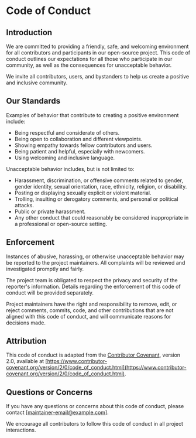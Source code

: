 # Code of Conduct

## Introduction

We are committed to providing a friendly, safe, and welcoming environment for all contributors and participants in our open-source project. This code of conduct outlines our expectations for all those who participate in our community, as well as the consequences for unacceptable behavior.

We invite all contributors, users, and bystanders to help us create a positive and inclusive community.

## Our Standards

Examples of behavior that contribute to creating a positive environment include:

- Being respectful and considerate of others.
- Being open to collaboration and different viewpoints.
- Showing empathy towards fellow contributors and users.
- Being patient and helpful, especially with newcomers.
- Using welcoming and inclusive language.

Unacceptable behavior includes, but is not limited to:

- Harassment, discrimination, or offensive comments related to gender, gender identity, sexual orientation, race, ethnicity, religion, or disability.
- Posting or displaying sexually explicit or violent material.
- Trolling, insulting or derogatory comments, and personal or political attacks.
- Public or private harassment.
- Any other conduct that could reasonably be considered inappropriate in a professional or open-source setting.

## Enforcement

Instances of abusive, harassing, or otherwise unacceptable behavior may be reported to the project maintainers. All complaints will be reviewed and investigated promptly and fairly.

The project team is obligated to respect the privacy and security of the reporter's information. Details regarding the enforcement of this code of conduct will be provided separately.

Project maintainers have the right and responsibility to remove, edit, or reject comments, commits, code, and other contributions that are not aligned with this code of conduct, and will communicate reasons for decisions made.

## Attribution

This code of conduct is adapted from the [Contributor Covenant](https://www.contributor-covenant.org), version 2.0, available at [https://www.contributor-covenant.org/version/2/0/code_of_conduct.html](https://www.contributor-covenant.org/version/2/0/code_of_conduct.html).

## Questions or Concerns

If you have any questions or concerns about this code of conduct, please contact [maintainer-email@example.com].

We encourage all contributors to follow this code of conduct in all project interactions.



